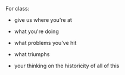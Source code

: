 For class:

- give us where you're at 

- what you're doing 

- what problems you've hit

- what triumphs

- your thinking on the historicity of all of this
